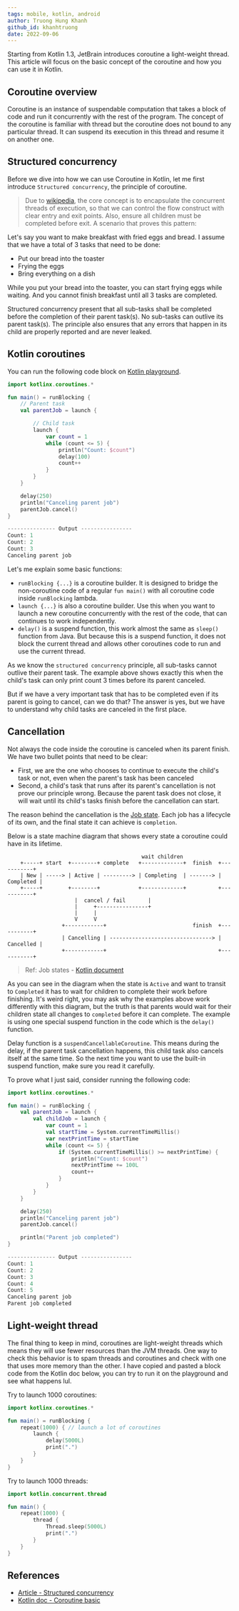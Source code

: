 ```yaml
---
tags: mobile, kotlin, android
author: Truong Hung Khanh
github_id: khanhtruong
date: 2022-09-06
---
```


Starting from Kotlin 1.3, JetBrain introduces coroutine a light-weight thread. This article will focus on the basic concept of the coroutine and how you can use it in Kotlin.

## Coroutine overview

Coroutine is an instance of suspendable computation that takes a block of code and run it concurrently with the rest of the program. The concept of the coroutine is familiar with thread but the coroutine does not bound to any particular thread. It can suspend its execution in this thread and resume it on another one.

## Structured concurrency

Before we dive into how we can use Coroutine in Kotlin, let me first introduce `Structured concurrency`, the principle of coroutine.

> Due to [wikipedia](https://en.wikipedia.org/wiki/Structured_concurrency), the core concept is to encapsulate the concurrent threads of execution, so that we can control the flow construct with clear entry and exit points. Also, ensure all children must be completed before exit. A scenario that proves this pattern:

Let's say you want to make breakfast with fried eggs and bread. I assume that we have a total of 3 tasks that need to be done:

- Put our bread into the toaster
- Frying the eggs
- Bring everything on a dish

While you put your bread into the toaster, you can start frying eggs while waiting. And you cannot finish breakfast until all 3 tasks are completed.

Structured concurrency present that all sub-tasks shall be completed before the completion of their parent task(s). No sub-tasks can outlive its parent task(s). The principle also ensures that any errors that happen in its child are properly reported and are never leaked.

## Kotlin coroutines

You can run the following code block on [Kotlin playground](https://play.kotlinlang.org/).

```kotlin
import kotlinx.coroutines.*

fun main() = runBlocking {
    // Parent task
    val parentJob = launch {

        // Child task
        launch {
            var count = 1
            while (count <= 5) {
                println("Count: $count")
                delay(100)
                count++
            }
        }
    }

    delay(250)
    println("Canceling parent job")
    parentJob.cancel()
}

--------------- Output ----------------
Count: 1
Count: 2
Count: 3
Canceling parent job
```

Let's me explain some basic functions:

- `runBlocking {...}` is a coroutine builder. It is designed to bridge the non-coroutine code of a regular `fun main()` with all coroutine code inside `runBlocking` lambda.
- `launch {...}` is also a coroutine builder. Use this when you want to launch a new coroutine concurrently with the rest of the code, that can continues to work independently.
- `delay()` is a suspend function, this work almost the same as `sleep()` function from Java. But because this is a suspend function, it does not block the current thread and allows other coroutines code to run and use the current thread.

As we know the `structured concurrency` principle, all sub-tasks cannot outlive their parent task. The example above shows exactly this when the child's task can only print count 3 times before its parent canceled.

But if we have a very important task that has to be completed even if its parent is going to cancel, can we do that? The answer is yes, but we have to understand why child tasks are canceled in the first place.

## Cancellation

Not always the code inside the coroutine is canceled when its parent finish. We have two bullet points that need to be clear:

- First, we are the one who chooses to continue to execute the child's task or not, even when the parent's task has been canceled
- Second, a child's task that runs after its parent's cancellation is not prove our principle wrong. Because the parent task does not close, it will wait until its child's tasks finish before the cancellation can start.

The reason behind the cancellation is the [Job state](https://kotlinlang.org/api/kotlinx.coroutines/kotlinx-coroutines-core/kotlinx.coroutines/-job/). Each job has a lifecycle of its own, and the final state it can achieve is `completion`.

Below is a state machine diagram that shows every state a coroutine could have in its lifetime.

```
                                          wait children
    +-----+ start  +--------+ complete   +-------------+  finish  +-----------+
    | New | -----> | Active | ---------> | Completing  | -------> | Completed |
    +-----+        +--------+            +-------------+          +-----------+
                     |  cancel / fail       |
                     |     +----------------+
                     |     |
                     V     V
                 +------------+                           finish  +-----------+
                 | Cancelling | --------------------------------> | Cancelled |
                 +------------+                                   +-----------+
```

> Ref: Job states - [Kotlin document](https://kotlinlang.org/api/kotlinx.coroutines/kotlinx-coroutines-core/kotlinx.coroutines/-job/)

As you can see in the diagram when the state is `Active` and want to transit to `Completed` it has to wait for children to complete their work before finishing. It's weird right, you may ask why the examples above work differently with this diagram, but the truth is that parents would wait for their children state all changes to `completed` before it can complete. The example is using one special suspend function in the code which is the `delay()` function.

Delay function is a `suspendCancellableCoroutine`. This means during the delay, if the parent task cancellation happens, this child task also cancels itself at the same time. So the next time you want to use the built-in suspend function, make sure you read it carefully.

To prove what I just said, consider running the following code:

```kotlin
import kotlinx.coroutines.*

fun main() = runBlocking {
    val parentJob = launch {
        val childJob = launch {
            var count = 1
            val startTime = System.currentTimeMillis()
            var nextPrintTime = startTime
            while (count <= 5) {
                if (System.currentTimeMillis() >= nextPrintTime) {
                    println("Count: $count")
                    nextPrintTime += 100L
                    count++
                }
            }
        }
    }

    delay(250)
    println("Canceling parent job")
    parentJob.cancel()

    println("Parent job completed")
}

--------------- Output ----------------
Count: 1
Count: 2
Count: 3
Count: 4
Count: 5
Canceling parent job
Parent job completed
```

## Light-weight thread

The final thing to keep in mind, coroutines are light-weight threads which means they will use fewer resources than the JVM threads. One way to check this behavior is to spam threads and coroutines and check with one that uses more memory than the other. I have copied and pasted a block code from the Kotlin doc below, you can try to run it on the playground and see what happens lul.

Try to launch 1000 coroutines:

```kotlin
import kotlinx.coroutines.*

fun main() = runBlocking {
    repeat(1000) { // launch a lot of coroutines
        launch {
            delay(5000L)
            print(".")
        }
    }
}
```

Try to launch 1000 threads:

```kotlin
import kotlin.concurrent.thread

fun main() {
    repeat(1000) {
        thread {
            Thread.sleep(5000L)
            print(".")
        }
    }
}
```

## References

- [Article - Structured concurrency](https://proandroiddev.com/structured-concurrency-in-action-97c749a8f755#:~:text=%E2%80%9CStructured%20concurrency%E2%80%9D%20refers%20to%20a,scope%20of%20a%20parent%20operation.)
- [Kotlin doc - Coroutine basic](https://kotlinlang.org/docs/coroutines-basics.html)
